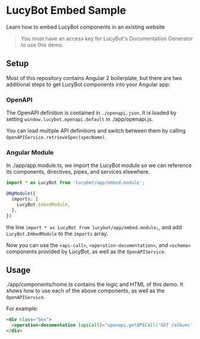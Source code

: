 # LucyBot Embed Sample
Learn how to embed LucyBot components in an existing website

> You must have an access key for LucyBot's Documentation Generator to use this demo.

## Setup
Most of this repository contains Angular 2 boilerplate, but there are two additional steps to get LucyBot
components into your Angular app:

### OpenAPI
The OpenAPI definition is contained in `./openapi.json`.
It is loaded by setting `window.lucybot.openapi.default` in ./app/openapi.js.

You can load multiple API definitions and switch between them by calling `OpenAPIService.retrieveSpec(specName)`.

### Angular Module
In ./app/app.module.ts, we import the LucyBot module so we can reference its components, directives, pipes, and services elsewhere.

```typescript
import * as LucyBot from 'lucybot/app/embed.module';

@NgModule({
  imports: [
    LucyBot.EmbedModule,
  ],
})
```


the line `import * as LucyBot from lucybot/app/embed.module;`,
and add `LucyBot.EmbedModule` to the `imports` array.

Now you can use the `<api-call>`, `<operation-documentation>`, and `<schema>` components provided by LucyBot,
as well as the `OpenAPIService`.

## Usage
./app/components/home.ts contains the logic and HTML of this demo. It shows how to use each
of the above components, as well as the `OpenAPIService`.

For example:
```html
<div class="box">
  <operation-documentation [apiCall]="openapi.getAPICall('GET /albums')"></operation-documentation>
</div>
```

